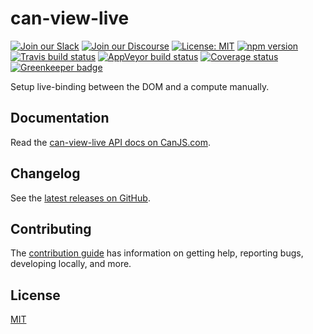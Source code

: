 # can-view-live

[![Join our Slack](https://img.shields.io/badge/slack-join%20chat-611f69.svg)](https://www.bitovi.com/community/slack?utm_source=badge&utm_medium=badge&utm_campaign=pr-badge&utm_content=badge)
[![Join our Discourse](https://img.shields.io/discourse/https/forums.bitovi.com/posts.svg)](https://forums.bitovi.com/?utm_source=badge&utm_medium=badge&utm_campaign=pr-badge&utm_content=badge)
[![License: MIT](https://img.shields.io/badge/license-MIT-blue.svg)](https://github.com/canjs/can-view-live/blob/master/LICENSE.md)
[![npm version](https://badge.fury.io/js/can-view-live.svg)](https://www.npmjs.com/package/can-view-live)
[![Travis build status](https://travis-ci.org/canjs/can-view-live.svg?branch=master)](https://travis-ci.org/canjs/can-view-live)
[![AppVeyor build status](https://ci.appveyor.com/api/projects/status/github/canjs/can-view-live?branch=master&svg=true)](https://ci.appveyor.com/project/matthewp/can-view-live)
[![Coverage status](https://coveralls.io/repos/github/canjs/can-view-live/badge.svg?branch=master)](https://coveralls.io/github/canjs/can-view-live?branch=master)
[![Greenkeeper badge](https://badges.greenkeeper.io/canjs/can-view-live.svg)](https://greenkeeper.io/)

Setup live-binding between the DOM and a compute manually.

## Documentation

Read the [can-view-live API docs on CanJS.com](https://canjs.com/doc/can-view-live.html).

## Changelog

See the [latest releases on GitHub](https://github.com/canjs/can-view-live/releases).

## Contributing

The [contribution guide](https://github.com/canjs/can-view-live/blob/master/CONTRIBUTING.md) has information on getting help, reporting bugs, developing locally, and more.

## License

[MIT](https://github.com/canjs/can-view-live/blob/master/LICENSE.md)
